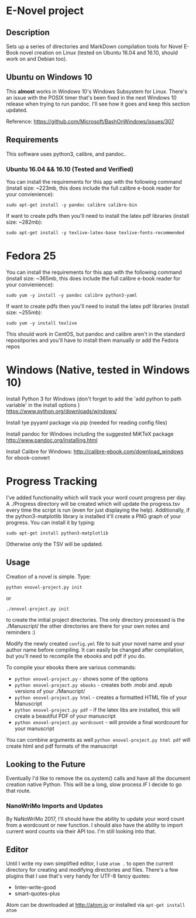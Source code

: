 # E-Novel project

## Description
Sets up a series of directories and MarkDown compilation tools for Novel E-Book novel creation on Linux (tested on Ubuntu 16.04 and 16.10, should work on and Debian too).

## Ubuntu on Windows 10
This **almost** works in Windows 10's Windows Subsystem for Linux. There's an issue with the POSIX timer that's been fixed in the next Windows 10 release when trying to run pandoc. I'll see how it goes and keep this section updated.

Reference: <https://github.com/Microsoft/BashOnWindows/issues/307>

## Requirements
This software uses python3, calibre, and pandoc..

### Ubuntu 16.04 && 16.10 (Tested and Verified)
You can install the requirements for this app with the following command (install size: ~223mb, this does include the full calibre e-book reader for your convienience):

    sudo apt-get install -y pandoc calibre calibre-bin

If want to create pdfs then you'll need to install the latex pdf libraries (install size: ~282mb):

    sudo apt-get install -y texlive-latex-base texlive-fonts-recommended


# Fedora 25
You can install the requirements for this app with the following command (install size: ~365mb, this does include the full calibre e-book reader for your convienience):

    sudo yum -y install -y pandoc calibre python3-yaml

If want to create pdfs then you'll need to install the latex pdf libraries (install size: ~255mb):

    sudo yum -y install texlive

This should work in CentOS, but pandoc and calibre aren't in the standard repositpories and you'll have to install them manually or add the Fedora repos

# Windows (Native, tested in Windows 10)
Install Python 3 for Windows (don't forget to add the 'add python to path variable' in the install options ) <https://www.python.org/downloads/windows/>

Install tye pyyaml package via pip (needed for reading config files)

Install pandoc for Windows including the suggested MiKTeX package <http://www.pandoc.org/installing.html>

Install Calibre for Windows: <http://calibre-ebook.com/download_windows> for ebook-convert

# Progress Tracking
I've added functionality which will track your word count progress per day. A ./Progress directory will be created which will update the progress.tsv every time the script is run (even for just displaying the help). Additionally, if the python3-matplotlib library is installed it'll create a PNG graph of your progress. You can install it by typing:

    sudo apt-get install python3-matplotlib

Otherwise only the TSV will be updated.

## Usage
Creation of a novel is simple.
Type:

    python enovel-project.py init

or

    ./enovel-project.py init

to create the initial project directories. The only directory processed is the ./Manuscript/ the other directories are there for your own notes and reminders :)

Modify the newly created `config.yml` file to suit your novel name and your author name before compiling. It can easily be changed after compilation, but you'll need to recompile the ebooks and pdf if you do.

To compile your ebooks there are various commands:

* `python enovel-project.py` - shows some of the options
* `python enovel-project.py ebooks` - creates both .mobi and .epub versions of your ./Manucript/
* `python enovel-project.py html` - creates a formatted HTML file of your Manuscript
* `python enovel-project.py pdf` - if the latex libs are installed, this will create a beautiful PDF of your manuscript
* `python enovel-project.py wordcount` - will provide a final wordcount for your manuscript

You can combine arguments as well `python enovel-project.py html pdf` will create html and pdf formats of the manuscript

## Looking to the Future
Eventually I'd like to remove the os.system() calls and have all the document creation native Python. This will be a long, slow process *IF* I decide to go that route.

### NanoWriMo Imports and Updates
By NaNoWriMo 2017, I'll should have the ability to update your word count from a wordcount or new function. I should also have the ability to import current word counts via their API too. I'm still looking into that.

## Editor
Until I write my own simplified editor, I use `atom .` to open the current directory for creating and modifying directories and files. There's a few plugins that I use that's very handy for UTF-8 fancy quotes:

* linter-write-good
* smart-quotes-plus

Atom can be downloaded at http://atom.io or installed via `apt-get install atom`
